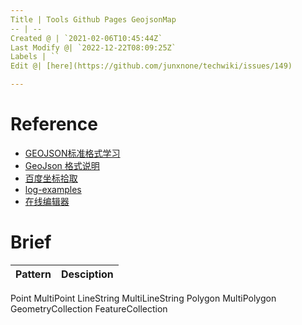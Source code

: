 ```yaml
---
Title | Tools Github Pages GeojsonMap
-- | --
Created @ | `2021-02-06T10:45:44Z`
Last Modify @| `2022-12-22T08:09:25Z`
Labels | ``
Edit @| [here](https://github.com/junxnone/techwiki/issues/149)

---
```

# Reference
- [GEOJSON标准格式学习](https://www.jianshu.com/p/852d7ad081b3)
- [ GeoJson 格式说明](https://www.oschina.net/translate/geojson-spec)
- [百度坐标拾取](http://api.map.baidu.com/lbsapi/getpoint/index.html)
- [log-examples](https://github.com/junxnone/Plan_Summary/blob/master/gosomewhere.geojson)
- [在线编辑器](https://geojson.io/)

# Brief

Pattern | Desciption
-- | --
Point
MultiPoint
LineString
MultiLineString
Polygon
MultiPolygon
GeometryCollection
FeatureCollection


